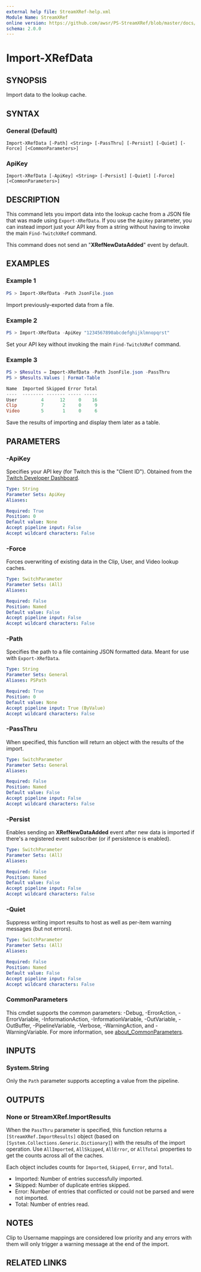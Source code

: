 ```yaml
---
external help file: StreamXRef-help.xml
Module Name: StreamXRef
online version: https://github.com/awsr/PS-StreamXRef/blob/master/docs/Import-XRefData.md
schema: 2.0.0
---
```


# Import-XRefData

## SYNOPSIS
Import data to the lookup cache.

## SYNTAX

### General (Default)
```
Import-XRefData [-Path] <String> [-PassThru] [-Persist] [-Quiet] [-Force] [<CommonParameters>]
```

### ApiKey
```
Import-XRefData [-ApiKey] <String> [-Persist] [-Quiet] [-Force] [<CommonParameters>]
```

## DESCRIPTION
This command lets you import data into the lookup cache from a JSON file that was made using `Export-XRefData`. If you use the `ApiKey` parameter, you can instead import just your API key from a string without having to invoke the main `Find-TwitchXRef` command.

This command does not send an "**XRefNewDataAdded**" event by default.

## EXAMPLES

### Example 1
```powershell
PS > Import-XRefData -Path JsonFile.json
```

Import previously-exported data from a file.

### Example 2
```powershell
PS > Import-XRefData -ApiKey "1234567890abcdefghijklmnopqrst"
```

Set your API key without invoking the main `Find-TwitchXRef` command.

### Example 3
```powershell
PS > $Results = Import-XRefData -Path JsonFile.json -PassThru
PS > $Results.Values | Format-Table

Name  Imported Skipped Error Total
----  -------- ------- ----- -----
User         4      12     0    16
Clip         7       2     0     9
Video        5       1     0     6
```

Save the results of importing and display them later as a table.

## PARAMETERS

### -ApiKey
Specifies your API key (for Twitch this is the "Client ID"). Obtained from the [Twitch Developer Dashboard](https://dev.twitch.tv/console/apps/).

```yaml
Type: String
Parameter Sets: ApiKey
Aliases:

Required: True
Position: 0
Default value: None
Accept pipeline input: False
Accept wildcard characters: False
```

### -Force
Forces overwriting of existing data in the Clip, User, and Video lookup caches.

```yaml
Type: SwitchParameter
Parameter Sets: (All)
Aliases:

Required: False
Position: Named
Default value: False
Accept pipeline input: False
Accept wildcard characters: False
```

### -Path
Specifies the path to a file containing JSON formatted data. Meant for use with `Export-XRefData`.

```yaml
Type: String
Parameter Sets: General
Aliases: PSPath

Required: True
Position: 0
Default value: None
Accept pipeline input: True (ByValue)
Accept wildcard characters: False
```

### -PassThru
When specified, this function will return an object with the results of the import.

```yaml
Type: SwitchParameter
Parameter Sets: General
Aliases:

Required: False
Position: Named
Default value: False
Accept pipeline input: False
Accept wildcard characters: False
```

### -Persist
Enables sending an **XRefNewDataAdded** event after new data is imported if there's a registered event subscriber (or if persistence is enabled).

```yaml
Type: SwitchParameter
Parameter Sets: (All)
Aliases:

Required: False
Position: Named
Default value: False
Accept pipeline input: False
Accept wildcard characters: False
```

### -Quiet
Suppress writing import results to host as well as per-item warning messages (but not errors).

```yaml
Type: SwitchParameter
Parameter Sets: (All)
Aliases:

Required: False
Position: Named
Default value: False
Accept pipeline input: False
Accept wildcard characters: False
```

### CommonParameters
This cmdlet supports the common parameters: -Debug, -ErrorAction, -ErrorVariable, -InformationAction, -InformationVariable, -OutVariable, -OutBuffer, -PipelineVariable, -Verbose, -WarningAction, and -WarningVariable. For more information, see [about_CommonParameters](http://go.microsoft.com/fwlink/?LinkID=113216).

## INPUTS

### System.String

Only the `Path` parameter supports accepting a value from the pipeline.

## OUTPUTS

### None or StreamXRef.ImportResults

When the `PassThru` parameter is specified, this function returns a `[StreamXRef.ImportResults]` object (based on `[System.Collections.Generic.Dictionary]`) with the results of the import operation. Use `AllImported`, `AllSkipped`, `AllError`, or `AllTotal` properties to get the counts across all of the caches.

Each object includes counts for `Imported`, `Skipped`, `Error`, and `Total`.

* Imported: Number of entries successfully imported.
* Skipped: Number of duplicate entries skipped.
* Error: Number of entries that conflicted or could not be parsed and were not imported.
* Total: Number of entries read.

## NOTES

Clip to Username mappings are considered low priority and any errors with them will only trigger a warning message at the end of the import.

## RELATED LINKS
